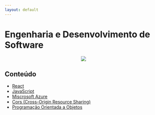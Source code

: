 ```yaml
---
layout: default
---
```

# Engenharia e Desenvolvimento de Software

<div align="center">
    <img src="https://media2.giphy.com/media/v1.Y2lkPTc5MGI3NjExd3JwenZ2bG50ZHIyeWJ6bDVqNHRleHFiMnZ5ZWc1OHliMzZtdGF3ZCZlcD12MV9pbnRlcm5hbF9naWZfYnlfaWQmY3Q9Zw/f3iwJFOVOwuy7K6FFw/giphy.gif">
    </div>

## Conteúdo
- [React](React/main.md)
- [JavaScript](javascript/main.md)
- [Miscrosoft Azure](azure/main.md)
- [Cors (Cross-Origin Resource Sharing)](Cors/main.md)
- [Programação Orientada a Objetos](POO/main.md)